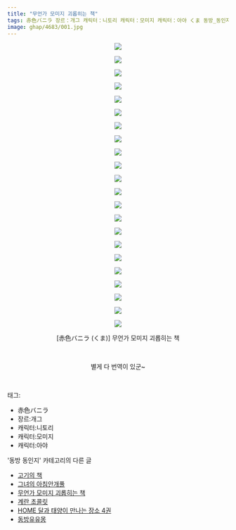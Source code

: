 ```yaml
---
title: "무언가 모미지 괴롭히는 책"
tags: 赤色バニラ 장르：개그 캐릭터：니토리 캐릭터：모미지 캐릭터：아야 くま 동방_동인지
image: ghap/4683/001.jpg
---
```

<div class="article">
<p style="text-align: center; clear: none; float: none;"><img src="{{ site.nasurl }}/ghap/4683/001.jpg"/></p>
<p style="text-align: center; clear: none; float: none;"><img src="{{ site.nasurl }}/ghap/4683/002.jpg"/></p>
<p style="text-align: center; clear: none; float: none;"><img src="{{ site.nasurl }}/ghap/4683/003.jpg"/></p>
<p style="text-align: center; clear: none; float: none;"><img src="{{ site.nasurl }}/ghap/4683/004.jpg"/></p>
<p style="text-align: center; clear: none; float: none;"><img src="{{ site.nasurl }}/ghap/4683/005.jpg"/></p>
<p style="text-align: center; clear: none; float: none;"><img src="{{ site.nasurl }}/ghap/4683/006.jpg"/></p>
<p style="text-align: center; clear: none; float: none;"><img src="{{ site.nasurl }}/ghap/4683/007.jpg"/></p>
<p style="text-align: center; clear: none; float: none;"><img src="{{ site.nasurl }}/ghap/4683/008.jpg"/></p>
<p style="text-align: center; clear: none; float: none;"><img src="{{ site.nasurl }}/ghap/4683/009.jpg"/></p>
<p style="text-align: center; clear: none; float: none;"><img src="{{ site.nasurl }}/ghap/4683/010.jpg"/></p>
<p style="text-align: center; clear: none; float: none;"><img src="{{ site.nasurl }}/ghap/4683/011.jpg"/></p>
<p style="text-align: center; clear: none; float: none;"><img src="{{ site.nasurl }}/ghap/4683/012.jpg"/></p>
<p style="text-align: center; clear: none; float: none;"><img src="{{ site.nasurl }}/ghap/4683/013.jpg"/></p>
<p style="text-align: center; clear: none; float: none;"><img src="{{ site.nasurl }}/ghap/4683/014.jpg"/></p>
<p style="text-align: center; clear: none; float: none;"><img src="{{ site.nasurl }}/ghap/4683/015.jpg"/></p>
<p style="text-align: center; clear: none; float: none;"><img src="{{ site.nasurl }}/ghap/4683/016.jpg"/></p>
<p style="text-align: center; clear: none; float: none;"><img src="{{ site.nasurl }}/ghap/4683/017.jpg"/></p>
<p style="text-align: center; clear: none; float: none;"><img src="{{ site.nasurl }}/ghap/4683/018.jpg"/></p>
<p style="text-align: center; clear: none; float: none;"><img src="{{ site.nasurl }}/ghap/4683/019.jpg"/></p>
<p style="text-align: center; clear: none; float: none;"><img src="{{ site.nasurl }}/ghap/4683/020.jpg"/></p>
<p style="text-align: center; clear: none; float: none;"><img src="{{ site.nasurl }}/ghap/4683/021.jpg"/></p>
<p style="text-align: center; clear: none; float: none;"><img src="{{ site.nasurl }}/ghap/4683/022.jpg"/></p>
<p style="text-align: center; clear: none; float: none;">[赤色バニラ (くま)] 무언가 모미지 괴롭히는 책</p>
<p style="text-align: center; clear: none; float: none;"><br/></p>
<p style="text-align: center; clear: none; float: none;">별게 다 번역이 있군~</p>
<p><br/></p>
</div><div class="tagTrail">
<p>태그: </p>
<ul>
<li>赤色バニラ</li>
<li>장르:개그</li>
<li>캐릭터:니토리</li>
<li>캐릭터:모미지</li>
<li>캐릭터:아야</li>
</ul>
</div><div class="another">
<p>'동방 동인지' 카테고리의 다른 글</p>
<ul>
<li><a href="/2018-09-05-ghap_4685">고기의 책</a></li>
<li><a href="/2018-09-05-ghap_4684">그녀의 아침안개풀</a></li>
<li><a href="/2018-09-05-ghap_4683">무언가 모미지 괴롭히는 책</a></li>
<li><a href="/2018-09-05-ghap_4681">계란 초콜릿</a></li>
<li><a href="/2018-09-05-ghap_4680">HOME 달과 태양이 만나는 장소 4권</a></li>
<li><a href="/2018-09-03-ghap_4675">동방유유몽</a></li>
</ul>
</div><div class="cb_module cb_fluid">
<div class="cb_wrt cb_profile">
</div><!-- commentList close -->
</div>